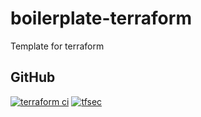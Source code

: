 # boilerplate-terraform
Template for terraform

## GitHub

[![terraform ci](https://github.com/kannkyo/boilerplate-terraform/actions/workflows/terraform-ci.yml/badge.svg)](https://github.com/kannkyo/boilerplate-terraform/actions/workflows/terraform-ci.yml)
[![tfsec](https://github.com/kannkyo/boilerplate-terraform/actions/workflows/tfsec-analysis.yml/badge.svg)](https://github.com/kannkyo/boilerplate-terraform/actions/workflows/tfsec-analysis.yml)

